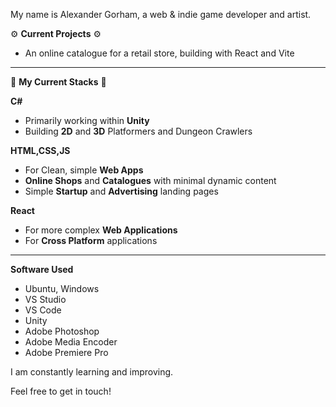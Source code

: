 My name is Alexander Gorham, a web & indie game developer and artist.

⚙️ **Current Projects** ⚙️
- An online catalogue for a retail store, building with React and Vite

__________________________________________________________________________________

🔧 **My Current Stacks** 🔧

**C#**
- Primarily working within **Unity**
- Building **2D** and **3D** Platformers and Dungeon Crawlers

**HTML,CSS,JS**
- For Clean, simple **Web Apps**
- **Online Shops** and **Catalogues** with minimal dynamic content
- Simple **Startup** and **Advertising** landing pages

**React**
- For more complex **Web Applications**
- For **Cross Platform** applications

__________________________________________________________________________________

**Software Used**
- Ubuntu, Windows
- VS Studio
- VS Code
- Unity
- Adobe Photoshop
- Adobe Media Encoder
- Adobe Premiere Pro

I am constantly learning and improving.

Feel free to get in touch!
